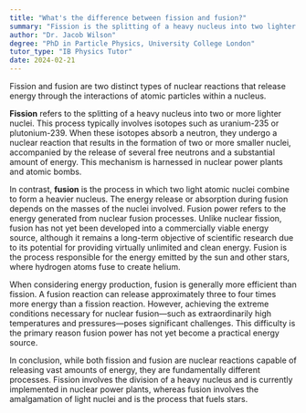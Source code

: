 ```yaml
---
title: "What's the difference between fission and fusion?"
summary: "Fission is the splitting of a heavy nucleus into two lighter ones, while fusion is the combining of two light nuclei to form a heavier one."
author: "Dr. Jacob Wilson"
degree: "PhD in Particle Physics, University College London"
tutor_type: "IB Physics Tutor"
date: 2024-02-21
---
```


Fission and fusion are two distinct types of nuclear reactions that release energy through the interactions of atomic particles within a nucleus. 

**Fission** refers to the splitting of a heavy nucleus into two or more lighter nuclei. This process typically involves isotopes such as uranium-235 or plutonium-239. When these isotopes absorb a neutron, they undergo a nuclear reaction that results in the formation of two or more smaller nuclei, accompanied by the release of several free neutrons and a substantial amount of energy. This mechanism is harnessed in nuclear power plants and atomic bombs.

In contrast, **fusion** is the process in which two light atomic nuclei combine to form a heavier nucleus. The energy release or absorption during fusion depends on the masses of the nuclei involved. Fusion power refers to the energy generated from nuclear fusion processes. Unlike nuclear fission, fusion has not yet been developed into a commercially viable energy source, although it remains a long-term objective of scientific research due to its potential for providing virtually unlimited and clean energy. Fusion is the process responsible for the energy emitted by the sun and other stars, where hydrogen atoms fuse to create helium.

When considering energy production, fusion is generally more efficient than fission. A fusion reaction can release approximately three to four times more energy than a fission reaction. However, achieving the extreme conditions necessary for nuclear fusion—such as extraordinarily high temperatures and pressures—poses significant challenges. This difficulty is the primary reason fusion power has not yet become a practical energy source.

In conclusion, while both fission and fusion are nuclear reactions capable of releasing vast amounts of energy, they are fundamentally different processes. Fission involves the division of a heavy nucleus and is currently implemented in nuclear power plants, whereas fusion involves the amalgamation of light nuclei and is the process that fuels stars.
    